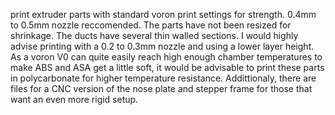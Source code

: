 print extruder parts with standard voron print settings for strength. 0.4mm to 0.5mm nozzle reccomended.
The parts have not been resized for shrinkage.
The ducts have several thin walled sections. I would highly advise printing with a 0.2 to 0.3mm nozzle and using a lower layer height. As a voron V0 can quite easily reach high enough chamber temperatures to make ABS and ASA get a little soft, it would be advisable to print these parts in polycarbonate for higher temperature resistance. Addittionaly, there are files for a CNC version of the nose plate and stepper frame for those that want an even more rigid setup. 
